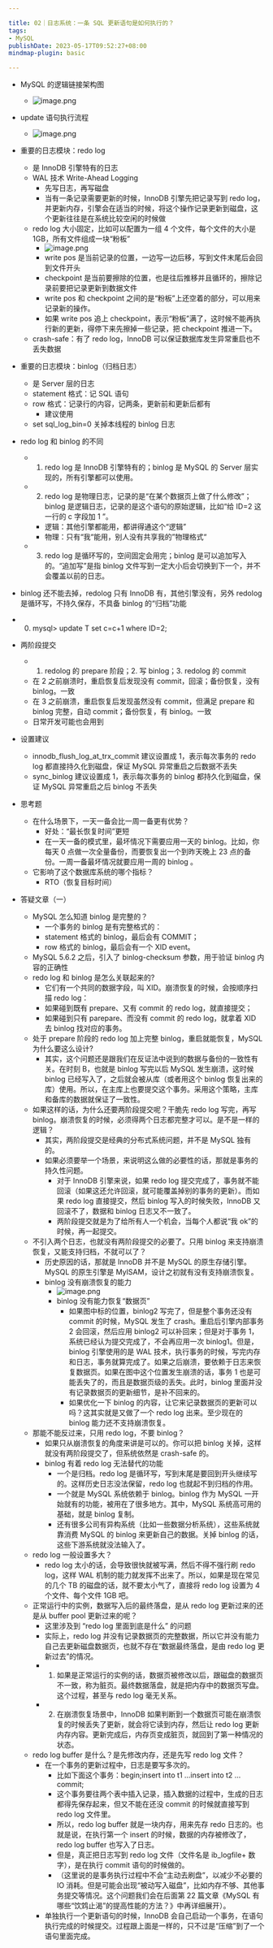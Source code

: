 ```yaml
---

title: 02｜日志系统：一条 SQL 更新语句是如何执行的？
tags:
- MySQL
publishDate: 2023-05-17T09:52:27+08:00
mindmap-plugin: basic

---
```


- MySQL 的逻辑链接架构图
  - ![image.png](https://raw.githubusercontent.com/11ze/static/main/images/mysql45-01-1.png)
- update 语句执行流程
  - ![image.png](https://raw.githubusercontent.com/11ze/static/main/images/mysql45-02-1.png)

- 重要的日志模块：redo log
  - 是 InnoDB 引擎特有的日志
  - WAL 技术 Write-Ahead Logging
    - 先写日志，再写磁盘
    - 当有一条记录需要更新的时候，InnoDB 引擎先把记录写到 redo log，并更新内存，引擎会在适当的时候，将这个操作记录更新到磁盘，这个更新往往是在系统比较空闲的时候做
  - redo log 大小固定，比如可以配置为一组 4 个文件，每个文件的大小是 1GB，所有文件组成一块“粉板”
    - ![image.png](https://raw.githubusercontent.com/11ze/static/main/images/mysql45-02-2.png)
    - write pos 是当前记录的位置，一边写一边后移，写到文件末尾后会回到文件开头
    - checkpoint 是当前要擦除的位置，也是往后推移并且循环的，擦除记录前要把记录更新到数据文件
    - write pos 和 checkpoint 之间的是“粉板”上还空着的部分，可以用来记录新的操作。
    - 如果 write pos 追上 checkpoint，表示“粉板”满了，这时候不能再执行新的更新，得停下来先擦掉一些记录，把 checkpoint 推进一下。
  - crash-safe：有了 redo log，InnoDB 可以保证数据库发生异常重启也不丢失数据
- 重要的日志模块：binlog（归档日志）
  - 是 Server 层的日志
  - statement 格式：记 SQL 语句
  - row 格式：记录行的内容，记两条，更新前和更新后都有
    - 建议使用
  - set sql_log_bin=0 关掉本线程的 binlog 日志
- redo log 和 binlog 的不同
  - 1. redo log 是 InnoDB 引擎特有的；binlog 是 MySQL 的 Server 层实现的，所有引擎都可以使用。
  - 2. redo log 是物理日志，记录的是“在某个数据页上做了什么修改”；binlog 是逻辑日志，记录的是这个语句的原始逻辑，比如“给 ID=2 这一行的 c 字段加 1 ”。
    - 逻辑：其他引擎都能用，都讲得通这个“逻辑”
    - 物理：只有“我“能用，别人没有共享我的”物理格式“
  - 3. redo log 是循环写的，空间固定会用完；binlog 是可以追加写入的。“追加写”是指 binlog 文件写到一定大小后会切换到下一个，并不会覆盖以前的日志。
- binlog 还不能去掉，redolog 只有 InnoDB 有，其他引擎没有，另外 redolog 是循环写，不持久保存，不具备 binlog 的“归档”功能
- 0. mysql> update T set c=c+1 where ID=2;
- 两阶段提交
  - 1. redolog 的 prepare 阶段；2. 写 binlog；3. redolog 的 commit
  - 在 2 之前崩溃时，重启恢复后发现没有 commit，回滚；备份恢复，没有 binlog。一致
  - 在 3 之前崩溃，重启恢复后发现虽然没有 commit，但满足 prepare 和 binlog 完整，自动 commit；备份恢复，有 binlog。一致
  - 日常开发可能也会用到
- 设置建议
  - innodb_flush_log_at_trx_commit 建议设置成 1，表示每次事务的 redo log 都直接持久化到磁盘，保证 MySQL 异常重启之后数据不丢失
  - sync_binlog 建议设置成 1，表示每次事务的 binlog 都持久化到磁盘，保证 MySQL 异常重启之后 binlog 不丢失
- 思考题
  - 在什么场景下，一天一备会比一周一备更有优势？
    - 好处：“最长恢复时间”更短
    - 在一天一备的模式里，最坏情况下需要应用一天的 binlog。比如，你每天 0 点做一次全量备份，而要恢复出一个到昨天晚上 23 点的备份。一周一备最坏情况就要应用一周的 binlog 。
  - 它影响了这个数据库系统的哪个指标？
    - RTO（恢复目标时间）
- 答疑文章（一）
  - MySQL 怎么知道 binlog 是完整的？
    - 一个事务的 binlog 是有完整格式的：
    - statement 格式的 binlog，最后会有 COMMIT；
    - row 格式的 binlog，最后会有一个 XID event。
  - MySQL 5.6.2 之后，引入了 binlog-checksum 参数，用于验证 binlog 内容的正确性
  - redo log 和 binlog 是怎么关联起来的?
    - 它们有一个共同的数据字段，叫 XID。崩溃恢复的时候，会按顺序扫描 redo log：
    - 如果碰到既有 prepare、又有 commit 的 redo log，就直接提交；
    - 如果碰到只有 parepare、而没有 commit 的 redo log，就拿着 XID 去 binlog 找对应的事务。
  - 处于 prepare 阶段的 redo log 加上完整 binlog，重启就能恢复，MySQL 为什么要这么设计?
    - 其实，这个问题还是跟我们在反证法中说到的数据与备份的一致性有关。在时刻 B，也就是 binlog 写完以后 MySQL 发生崩溃，这时候 binlog 已经写入了，之后就会被从库（或者用这个 binlog 恢复出来的库）使用。所以，在主库上也要提交这个事务。采用这个策略，主库和备库的数据就保证了一致性。
  - 如果这样的话，为什么还要两阶段提交呢？干脆先 redo log 写完，再写 binlog。崩溃恢复的时候，必须得两个日志都完整才可以。是不是一样的逻辑？
    - 其实，两阶段提交是经典的分布式系统问题，并不是 MySQL 独有的。
    - 如果必须要举一个场景，来说明这么做的必要性的话，那就是事务的持久性问题。
      - 对于 InnoDB 引擎来说，如果 redo log 提交完成了，事务就不能回滚（如果这还允许回滚，就可能覆盖掉别的事务的更新）。而如果 redo log 直接提交，然后 binlog 写入的时候失败，InnoDB 又回滚不了，数据和 binlog 日志又不一致了。
      - 两阶段提交就是为了给所有人一个机会，当每个人都说“我 ok”的时候，再一起提交。
  - 不引入两个日志，也就没有两阶段提交的必要了。只用 binlog 来支持崩溃恢复，又能支持归档，不就可以了？
    - 历史原因的话，那就是 InnoDB 并不是 MySQL 的原生存储引擎。MySQL 的原生引擎是 MyISAM，设计之初就有没有支持崩溃恢复。
    - binlog 没有崩溃恢复的能力
      - ![image.png](https://raw.githubusercontent.com/11ze/static/main/images/mysql45-02-3.png)
      - binlog 没有能力恢复“数据页”
        - 如果图中标的位置，binlog2 写完了，但是整个事务还没有 commit 的时候，MySQL 发生了 crash。重启后引擎内部事务 2 会回滚，然后应用 binlog2 可以补回来；但是对于事务 1，系统已经认为提交完成了，不会再应用一次 binlog1。但是，binlog 引擎使用的是 WAL 技术，执行事务的时候，写完内存和日志，事务就算完成了。如果之后崩溃，要依赖于日志来恢复数据页。如果在图中这个位置发生崩溃的话，事务 1 也是可能丢失了的，而且是数据页级的丢失。此时，binlog 里面并没有记录数据页的更新细节，是补不回来的。
        - 如果优化一下 binlog 的内容，让它来记录数据页的更新可以吗？这其实就是又做了一个 redo log 出来。至少现在的 binlog 能力还不支持崩溃恢复。
  - 那能不能反过来，只用 redo log，不要 binlog？
    - 如果只从崩溃恢复的角度来讲是可以的。你可以把 binlog 关掉，这样就没有两阶段提交了，但系统依然是 crash-safe 的。
    - binlog 有着 redo log 无法替代的功能
      - 一个是归档。redo log 是循环写，写到末尾是要回到开头继续写的。这样历史日志没法保留，redo log 也就起不到归档的作用。
      - 一个就是 MySQL 系统依赖于 binlog。binlog 作为 MySQL 一开始就有的功能，被用在了很多地方。其中，MySQL 系统高可用的基础，就是 binlog 复制。
      - 还有很多公司有异构系统（比如一些数据分析系统），这些系统就靠消费 MySQL 的 binlog 来更新自己的数据。关掉 binlog 的话，这些下游系统就没法输入了。
  - redo log 一般设置多大？
    - redo log 太小的话，会导致很快就被写满，然后不得不强行刷 redo log，这样 WAL 机制的能力就发挥不出来了。所以，如果是现在常见的几个 TB 的磁盘的话，就不要太小气了，直接将 redo log 设置为 4 个文件、每个文件 1GB 吧。
  - 正常运行中的实例，数据写入后的最终落盘，是从 redo log 更新过来的还是从 buffer pool 更新过来的呢？
    - 这里涉及到 “redo log 里面到底是什么” 的问题
    - 实际上，redo log 并没有记录数据页的完整数据，所以它并没有能力自己去更新磁盘数据页，也就不存在“数据最终落盘，是由 redo log 更新过去”的情况。
    - 1. 如果是正常运行的实例的话，数据页被修改以后，跟磁盘的数据页不一致，称为脏页。最终数据落盘，就是把内存中的数据页写盘。这个过程，甚至与 redo log 毫无关系。
    - 2. 在崩溃恢复场景中，InnoDB 如果判断到一个数据页可能在崩溃恢复的时候丢失了更新，就会将它读到内存，然后让 redo log 更新内存内容。更新完成后，内存页变成脏页，就回到了第一种情况的状态。
  - redo log buffer 是什么？是先修改内存，还是先写 redo log 文件？
    - 在一个事务的更新过程中，日志是要写多次的。
      - 比如下面这个事务：begin;insert into t1 …insert into t2 …commit;
      - 这个事务要往两个表中插入记录，插入数据的过程中，生成的日志都得先保存起来，但又不能在还没 commit 的时候就直接写到 redo log 文件里。
      - 所以，redo log buffer 就是一块内存，用来先存 redo 日志的。也就是说，在执行第一个 insert 的时候，数据的内存被修改了，redo log buffer 也写入了日志。
      - 但是，真正把日志写到 redo log 文件（文件名是 ib_logfile+ 数字），是在执行 commit 语句的时候做的。
      - （这里说的是事务执行过程中不会“主动去刷盘”，以减少不必要的 IO 消耗。但是可能会出现“被动写入磁盘”，比如内存不够、其他事务提交等情况。这个问题我们会在后面第 22 篇文章《MySQL 有哪些“饮鸩止渴”的提高性能的方法？》中再详细展开）。
    - 单独执行一个更新语句的时候，InnoDB 会自己启动一个事务，在语句执行完成的时候提交。过程跟上面是一样的，只不过是“压缩”到了一个语句里面完成。
